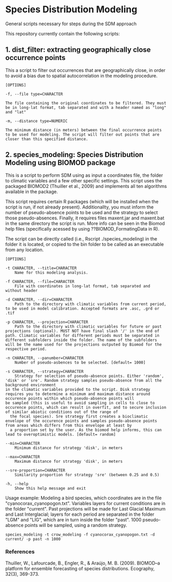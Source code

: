 # Species Distribution Modeling
General scripts necessary for steps during the SDM approach

This repository currently contain the following scripts:

## 1. dist_filter: extracting geographically close occurrence points

This a script to filter out occurrences that are geographically close, in order to avoid a bias due to spatial autocorrelation in the modeling procedure.

	[OPTIONS]

	-f, --file type=CHARACTER

	The file containing the original coordinates to be filtered. They must be in long-lat format, tab separated and with a header named as "long" and "lat"

	-m, --distance type=NUMERIC

	The minimum distance (in meters) between the final occurrence points to be used for modeling. The script will filter out points that are closer than this specified distance.

## 2. species_modeling: Species Distribution Modeling using BIOMOD package

This is a script to perform SDM using as input a coordinates file, the folder to climatic variables and a few other specific settings. This script uses the packaged BIOMOD2 (Thuiller et al., 2009) and implements all ten algorithms available in the package.

This script requires certain R packages (which will be installed when the script is run, if not already present). Additionallty, you must inform the number of pseudo-absence points to be used and the strategy to select those pseudo-absences. Finally, it requires files maxent.jar and maxent.bat in the same directory the script is run. More info can be seen in the Biomod help files (specifically acessed by using ??BIOMOD_FormatingData in R).

The script can be directly called (i.e., Rscript ./species_modeling) in the folder it is located, or copied to the bin folder to be called as an executable from any location.

	[OPTIONS]

	-t CHARACTER, --title=CHARACTER
		Name for this modeling analysis.

	-f CHARACTER, --file=CHARACTER
		File with coordinates in long-lat format, tab separated and without header

	-d CHARACTER, --dir=CHARACTER
		Path to the directory with climatic variables from current period, to be used in model calibration. Accepted formats are .asc, .grd or .tif

	-p CHARACTER, --projection=CHARACTER
		Path to the directory with climatic variables for future or past projections (optional). MUST NOT have final slash '/' in the end of path. Climatic variables for different periods must be separated in different subfolders inside the folder. The name of the subfolders will be the name used for the projections outputed by Biomod for the respective period.

	-n CHARACTER, --panumber=CHARACTER
		Number of pseudo-asbences to be selected. [default= 1000]

	-s CHARACTER, --strategy=CHARACTER
		Strategy for selection of pseudo-absence points. Either 'random', 'disk' or 'sre'. Random strategy samples pseudo-absence from all the background environment
    in the climatic variables provided to the script. Disk strategy requires you to determine a minimum and maximum distance around occurence points within which pseudo-absence points will
    be sampled (this is useful to avoid sampling in cells to close to occurence points, which can result in overfit, and to secure inclusion of similar abiotic conditions out of the range of
      the focal species). Sre strategy first creates a bioclimatic envelope of the occurence points and samples pseudo-absence points from areas which differs from this envelope at least by
      a proportion set by the user. As the biomod help informs, this can lead to overoptimistic models. [default= random]

	--min=CHARACTER
		Minimum distance for strategy 'disk', in meters

	--max=CHARACTER
		Maximum distance for strategy 'disk', in meters

	--sre-proportion=CHARACTER
		Similarity proportion for strategy 'sre' (between 0.25 and 0.5)

	-h, --help
		Show this help message and exit
		
Usage example:
Modeling a bird species, which coordinates are in the file "cyanocorax_cyanopogon.txt". Variables layers for current conditions are in the folder "current". Past projections will be made for Last Glacial Maximum and Last Interglacial; layers for each period are separated in the folder "LGM" and "LIG", which are in turn inside the folder "past". 1000 pseudo-absence points will be sampled, using a random strategy.

	species_modeling -t crow_modeling -f cyanocorax_cyanopogon.txt -d current/ -p past -n 1000

### References
Thuiller, W., Lafourcade, B., Engler, R., & Araújo, M. B. (2009). BIOMOD–a platform for ensemble forecasting of species distributions. Ecography, 32(3), 369-373.
